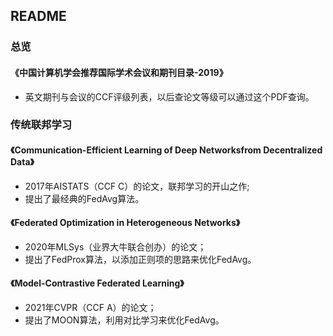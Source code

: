 ## README

### 总览

#### 《中国计算机学会推荐国际学术会议和期刊目录-2019》

- 英文期刊与会议的CCF评级列表，以后查论文等级可以通过这个PDF查询。

### 传统联邦学习

#### 《Communication-Efficient Learning of Deep Networksfrom Decentralized Data》

- 2017年AISTATS（CCF C）的论文，联邦学习的开山之作;
- 提出了最经典的FedAvg算法。

#### 《Federated Optimization in Heterogeneous Networks》

- 2020年MLSys（业界大牛联合创办）的论文；
- 提出了FedProx算法，以添加正则项的思路来优化FedAvg。

#### 《Model-Contrastive Federated Learning》

- 2021年CVPR（CCF A）的论文；
- 提出了MOON算法，利用对比学习来优化FedAvg。
